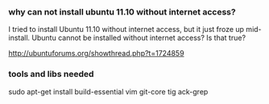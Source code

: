 ### why can not install ubuntu 11.10 without internet access?

I tried to install Ubuntu 11.10 without internet access, but it just froze up
mid-install. Ubuntu cannot be installed without internet access? Is that true?

http://ubuntuforums.org/showthread.php?t=1724859

###  tools and libs needed 

  sudo apt-get install build-essential vim  git-core tig ack-grep




